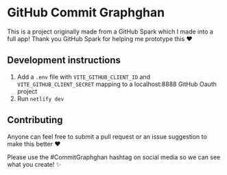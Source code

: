 # GitHub Commit Graphghan

This is a project originally made from a GitHub Spark which I made into a full app! Thank you GitHub Spark for helping me prototype this :heart:

## Development instructions

1. Add a `.env` file with `VITE_GITHUB_CLIENT_ID` and `VITE_GITHUB_CLIENT_SECRET` mapping to a localhost:8888 GitHub Oauth project
2. Run `netlify dev`

## Contributing

Anyone can feel free to submit a pull request or an issue suggestion to make this better :heart: 

Please use the #CommitGraphghan hashtag on social media so we can see what you create! :sparkles: